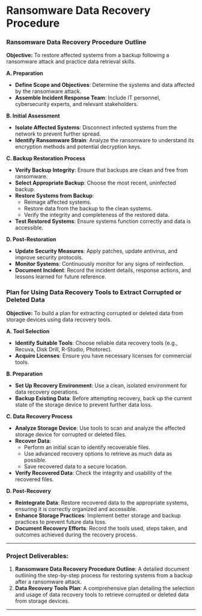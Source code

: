 # Ransomware Data Recovery Procedure

###  **Ransomware Data Recovery Procedure Outline**
**Objective:** To restore affected systems from a backup following a ransomware attack and practice data retrieval skills.

**A. Preparation**
   - **Define Scope and Objectives**: Determine the systems and data affected by the ransomware attack.
   - **Assemble Incident Response Team**: Include IT personnel, cybersecurity experts, and relevant stakeholders.

**B. Initial Assessment**
   - **Isolate Affected Systems**: Disconnect infected systems from the network to prevent further spread.
   - **Identify Ransomware Strain**: Analyze the ransomware to understand its encryption methods and potential decryption keys.

**C. Backup Restoration Process**
   - **Verify Backup Integrity**: Ensure that backups are clean and free from ransomware.
   - **Select Appropriate Backup**: Choose the most recent, uninfected backup.
  - **Restore Systems from Backup**:
     - Reimage affected systems.
     - Restore data from the backup to the clean systems.
     - Verify the integrity and completeness of the restored data.
   - **Test Restored Systems**: Ensure systems function correctly and data is accessible.

**D. Post-Restoration**
   - **Update Security Measures**: Apply patches, update antivirus, and improve security protocols.
   - **Monitor Systems**: Continuously monitor for any signs of reinfection.
   - **Document Incident**: Record the incident details, response actions, and lessons learned for future reference.

###  **Plan for Using Data Recovery Tools to Extract Corrupted or Deleted Data**

**Objective:** To build a plan for extracting corrupted or deleted data from storage devices using data recovery tools.

**A. Tool Selection**
   - **Identify Suitable Tools**: Choose reliable data recovery tools (e.g., Recuva, Disk Drill, R-Studio, Photorec).
   - **Acquire Licenses**: Ensure you have necessary licenses for commercial tools.

**B. Preparation**
   - **Set Up Recovery Environment**: Use a clean, isolated environment for data recovery operations.
   - **Backup Existing Data**: Before attempting recovery, back up the current state of the storage device to prevent further data loss.

**C. Data Recovery Process**
   - **Analyze Storage Device**: Use tools to scan and analyze the affected storage device for corrupted or deleted files.
   - **Recover Data**:
     - Perform an initial scan to identify recoverable files.
     - Use advanced recovery options to retrieve as much data as possible.
     - Save recovered data to a secure location.
   - **Verify Recovered Data**: Check the integrity and usability of the recovered files.

**D. Post-Recovery**

   - **Reintegrate Data**: Restore recovered data to the appropriate systems, ensuring it is correctly organized and accessible.
   - **Enhance Storage Practices**: Implement better storage and backup practices to prevent future data loss.
   - **Document Recovery Efforts**: Record the tools used, steps taken, and outcomes achieved during the recovery process.

---

### Project Deliverables:
1. **Ransomware Data Recovery Procedure Outline**: A detailed document outlining the step-by-step process for restoring systems from a backup after a ransomware attack.
2. **Data Recovery Tools Plan**: A comprehensive plan detailing the selection and usage of data recovery tools to retrieve corrupted or deleted data from storage devices.

---

